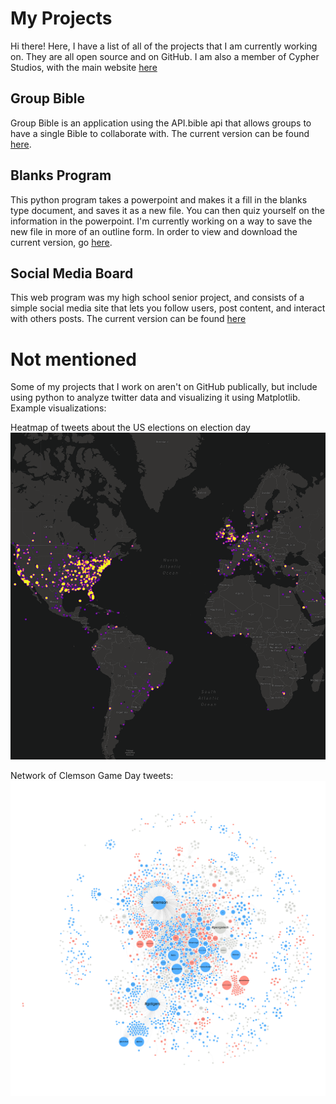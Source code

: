 # My Projects

Hi there! Here, I have a list of all of the projects that I am currently working on. They are all open source and on GitHub. I am also a member of Cypher Studios, with the main website [here](https://cypherstudios.net)

## Group Bible
Group Bible is an application using the API.bible api that allows groups to have a single Bible to collaborate with. The current version can be found [here](https://github.com/nbritt27/group-bible).

## Blanks Program
This python program takes a powerpoint and makes it a fill in the blanks type document, and saves it as a new file. You can then quiz yourself on the information in the powerpoint. I'm currently working on a way to save the new file in more of an outline form. In order to view and download the current version, go [here](https://github.com/nbritt27/Blanks-Program).

## Social Media Board
This web program was my high school senior project, and consists of a simple social media site that lets you follow users, post content, and interact with others posts. The current version can be found [here](https://github.com/nbritt27/Firebase_Project)

# Not mentioned
Some of my projects that I work on aren't on GitHub publically, but include using python to analyze twitter data and visualizing it using Matplotlib. 
Example visualizations:

Heatmap of tweets about the US elections on election day
![Election location heatmap](/election_heatmap.png)

Network of Clemson Game Day tweets:
![Game Day Network](/gameday_network.png)

